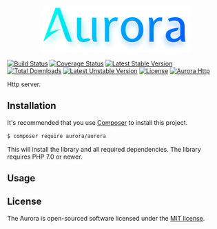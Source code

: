 <p align="center"><img src="https://raw.githubusercontent.com/panlatent/aurora/master/htdocs/images/logo.png" alt="aurora" /></p>

[![Build Status](https://travis-ci.org/aurorahttp/aurora.svg)](https://travis-ci.org/aurorahttp/aurora)
[![Coverage Status](https://coveralls.io/repos/github/aurorahttp/aurora/badge.svg?branch=master)](https://coveralls.io/github/aurorahttp/aurora?branch=master)
[![Latest Stable Version](https://poser.pugx.org/aurora/aurora/v/stable.svg)](https://packagist.org/packages/aurora/aurora)
[![Total Downloads](https://poser.pugx.org/aurora/aurora/downloads.svg)](https://packagist.org/packages/aurora/aurora) 
[![Latest Unstable Version](https://poser.pugx.org/aurora/aurora/v/unstable.svg)](https://packagist.org/packages/aurora/aurora)
[![License](https://poser.pugx.org/aurora/aurora/license.svg)](https://packagist.org/packages/aurora/aurora)
[![Aurora Http](https://img.shields.io/badge/Powered_by-Aurora_Http-green.svg?style=flat)](https://aurorahttp.com/)

Http server.

Installation
------------
It's recommended that you use [Composer](https://getcomposer.org/) to install this project.

```bash
$ composer require aurora/aurora
```

This will install the library and all required dependencies. The library requires PHP 7.0 or newer.

Usage
-----

License
-------
The Aurora is open-sourced software licensed under the [MIT license](http://opensource.org/licenses/MIT).
